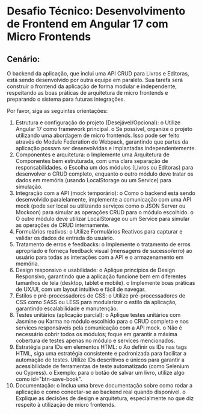 # Desafio Técnico: Desenvolvimento de Frontend em Angular 17 com Micro Frontends

## Cenário:

O backend da aplicação, que inclui uma API CRUD para Livros e Editoras, está sendo desenvolvido por outra equipe em paralelo. Sua tarefa será construir o frontend da aplicação de forma modular e independente, respeitando as boas práticas de arquitetura de micro frontends e preparando o sistema para futuras integrações.

Por favor, siga as seguintes orientações:

1. Estrutura e configuração do projeto (Desejável/Opcional):
   o Utilize Angular 17 como framework principal.
   o Se possível, organize o projeto utilizando uma abordagem de micro frontends. Isso pode ser feito através do Module Federation do Webpack, garantindo que partes da aplicação possam ser desenvolvidas e implantadas independentemente.
2. Componentes e arquitetura:
   o Implemente uma Arquitetura de Componentes bem estruturada, com uma clara separação de responsabilidades.
   o Escolha um dos módulos (Livros ou Editoras) para desenvolver o CRUD completo, enquanto o outro módulo deve tratar os dados em memória (usando LocalStorage ou um Service) para simulação.
3. Integração com a API (mock temporário):
   o Como o backend está sendo desenvolvido paralelamente, implemente a comunicação com uma API mock (pode ser local ou utilizando serviços como o JSON Server ou Mockoon) para simular as operações CRUD para o módulo escolhido.
   o O outro módulo deve utilizar LocalStorage ou um Service para simular as operações de CRUD internamente.
4. Formulários reativos:
   o Utilize Formulários Reativos para capturar e validar os dados de entrada do usuário.
5. Tratamento de erros e feedbacks:
   o Implemente o tratamento de erros apropriado e forneça feedback visual (mensagens de sucesso/erro) ao usuário para todas as interações com a API e o armazenamento em memória.
6. Design responsivo e usabilidade:
   o Aplique princípios de Design Responsivo, garantindo que a aplicação funcione bem em diferentes tamanhos de tela (desktop, tablet e mobile).
   o Implemente boas práticas de UX/UI, com um layout intuitivo e fácil de navegar.
7. Estilos e pré-processadores de CSS:
   o Utilize pré-processadores de CSS como SASS ou LESS para modularizar o estilo da aplicação, garantindo escalabilidade e manutenção.
8. Testes unitários (aplicação parcial):
   o Aplique testes unitários com Jasmine ou Karma no módulo escolhido para o CRUD completo e nos services responsáveis pela comunicação com a API mock.
   o Não é necessário cobrir todos os módulos; foque em garantir a máxima cobertura de testes apenas no módulo e services mencionados.
9. Estratégia para IDs em elementos HTML:
   o Ao definir os IDs nas tags HTML, siga uma estratégia consistente e padronizada para facilitar a automação de testes. Utilize IDs descritivos e únicos para garantir a acessibilidade de ferramentas de teste automatizado (como Selenium ou Cypress).
   o Exemplo: para o botão de salvar um livro, utilize algo como id="btn-save-book".
10. Documentação:
    o Inclua uma breve documentação sobre como rodar a aplicação e como conectar-se ao backend real quando disponível.
    o Explique as decisões de design e arquitetura, especialmente no que diz respeito à utilização de micro frontends.

